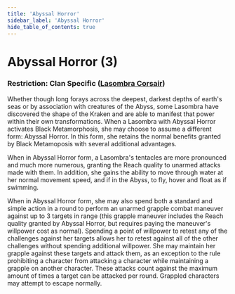 ```yaml
---
title: 'Abyssal Horror'
sidebar_label: 'Abyssal Horror'
hide_table_of_contents: true
---
```


# Abyssal Horror (3)

### Restriction: Clan Specific ([Lasombra Corsair](../Clans/Corsair))

Whether though long forays across the deepest, darkest depths of earth's seas or by association with creatures of the Abyss, some Lasombra have discovered the shape of the Kraken and are able to manifest that power within their own transformations. When a Lasombra with Abyssal Horror activates Black Metamorphosis, she may choose to assume a different form: Abyssal Horror. In this form, she retains the normal benefits granted by Black Metamoposis with several additional advantages.

When in Abyssal Horror form, a Lasombra's tentacles are more pronounced and much more numerous, granting the Reach quality to unarmed attacks made with them. In addition, she gains the ability to move through water at her normal movement speed, and if in the Abyss, to fly, hover and float as if swimming.

When in Abyssal Horror form, she may also spend both a standard and simple action in a round to perform an unarmed grapple combat maneuver against up to 3 targets in range (this grapple maneuver includes the Reach quality granted by Abyssal Horror, but requires paying the maneuver's willpower cost as normal). Spending a point of willpower to retest any of the challenges against her targets allows her to retest against all of the other challenges without spending additional willpower. She may maintain her grapple against these targets and attack them, as an exception to the rule prohibiting a character from attacking a character while maintaining a grapple on another character. These attacks count against the maximum amount of times a target can be attacked per round. Grappled characters may attempt to escape normally.
